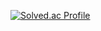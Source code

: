 [![Solved.ac
Profile](http://mazassumnida.wtf/api/v2/generate_badge?boj=jy23698)](https://solved.ac/jy23698/)
